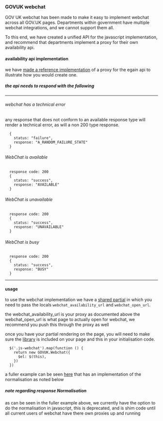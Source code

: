 ### GOVUK webchat

GOV UK webchat has been made to make it easy to implement webchat across all GOV.UK pages.
Departments within government have multiple webchat integrations, and we cannot support them all.

To this end, we have created a unified API for the javascript implementation, and recommend that departments implement a proxy for their own availability api.


#### availability api implementation

we have [made a reference implementation](https://github.com/alphagov/reference-webchat-proxy) of a proxy for the egain api to illustrate how you would create one.


##### the api needs to respond with the following

---
###### webchat has a technical error
any response that does not conform to an available response type will render a technical error,
as will a non 200 type response.

```
  {
    status: "failure",
    response: "A_RANDOM_FAILURE_STATE"
  }

```
###### WebChat is available
```
  response code: 200
  {
    status: "success",
    response: "AVAILABLE"
  }
```
###### WebChat is unavailable
```
  response code: 200
  {
    status: "success",
    response: "UNAVAILABLE"
  }
```
###### WebChat is busy
```
  response code: 200
  {
    status: "success",
    response: "BUSY"
  }
```
---

#### usage

to use the webchat implementation we have a [shared partial](https://github.com/alphagov/government-frontend/blob/957e3fb325eb3ff78b277ceb7054417849009756/app/views/shared/_webchat.html.erb) in which you need to pass the locals `webchat_availability_url` and `webchat_open_url`.

the webchat_availability_url is your proxy as documented above
the webchat_open_url is what page to actually open for webchat, we recommend you push this through the proxy as well


once you have your partial rendering on the page, you will need to make sure the [library](https://github.com/alphagov/government-frontend/blob/957e3fb325eb3ff78b277ceb7054417849009756/app/assets/javascripts/webchat/library.js) is included on your page and this in your initialisation code.

```
  $('.js-webchat').map(function () {
    return new GOVUK.Webchat({
      $el: $(this),
    })
  })

```
 a fuller example can be seen [here](https://github.com/alphagov/government-frontend/blob/957e3fb325eb3ff78b277ceb7054417849009756/app/assets/javascripts/webchat.js#L31-L41) that has an implementation of the normalisation as noted below

##### note regarding response Normalisation
as can be seen in the fuller example above, we currently have the option to do the normalisation in javascript, this is deprecated, and is shim code until all current users of webchat have there own proxies up and running
